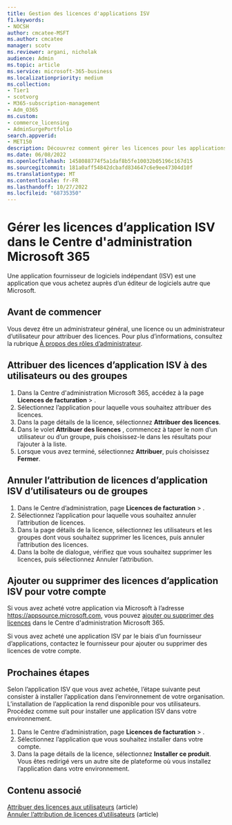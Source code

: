 ```yaml
---
title: Gestion des licences d'applications ISV
f1.keywords:
- NOCSH
author: cmcatee-MSFT
ms.author: cmcatee
manager: scotv
ms.reviewer: argani, nicholak
audience: Admin
ms.topic: article
ms.service: microsoft-365-business
ms.localizationpriority: medium
ms.collection:
- Tier1
- scotvorg
- M365-subscription-management
- Adm_O365
ms.custom:
- commerce_licensing
- AdminSurgePortfolio
search.appverid:
- MET150
description: Découvrez comment gérer les licences pour les applications des éditeurs de logiciels indépendants (ISV) dans le Centre d'administration Microsoft 365.
ms.date: 06/08/2022
ms.openlocfilehash: 1458088774f5a1daf8b5fe10032b05196c167d15
ms.sourcegitcommit: 181a0aff54842dcbafd834647c6e9ee47304d10f
ms.translationtype: MT
ms.contentlocale: fr-FR
ms.lasthandoff: 10/27/2022
ms.locfileid: "68735350"
---
```

# <a name="manage-isv-app-licenses-in-the-microsoft-365-admin-center"></a>Gérer les licences d’application ISV dans le Centre d'administration Microsoft 365

Une application fournisseur de logiciels indépendant (ISV) est une application que vous achetez auprès d’un éditeur de logiciels autre que Microsoft.

## <a name="before-you-begin"></a>Avant de commencer

Vous devez être un administrateur général, une licence ou un administrateur d’utilisateur pour attribuer des licences. Pour plus d’informations, consultez la rubrique [À propos des rôles d’administrateur](../../admin/add-users/about-admin-roles.md).

## <a name="assign-isv-app-licenses-to-users-or-groups"></a>Attribuer des licences d’application ISV à des utilisateurs ou des groupes

1. Dans la Centre d'administration Microsoft 365, accédez à la page **Licences de facturation** > .<a href="https://go.microsoft.com/fwlink/p/?linkid=842264" target="_blank"></a>
2. Sélectionnez l’application pour laquelle vous souhaitez attribuer des licences.
3. Dans la page détails de la licence, sélectionnez **Attribuer des licences**.
4. Dans le volet **Attribuer des licences** , commencez à taper le nom d’un utilisateur ou d’un groupe, puis choisissez-le dans les résultats pour l’ajouter à la liste.
5. Lorsque vous avez terminé, sélectionnez **Attribuer**, puis choisissez **Fermer**.

## <a name="unassign-isv-app-licenses-from-users-or-groups"></a>Annuler l’attribution de licences d’application ISV d’utilisateurs ou de groupes

1. Dans le Centre d’administration, page **Licences de facturation** > .<a href="https://go.microsoft.com/fwlink/p/?linkid=842264" target="_blank"></a>
2. Sélectionnez l’application pour laquelle vous souhaitez annuler l’attribution de licences.
3. Dans la page détails de la licence, sélectionnez les utilisateurs et les groupes dont vous souhaitez supprimer les licences, puis annuler l’attribution des licences.
4. Dans la boîte de dialogue, vérifiez que vous souhaitez supprimer les licences, puis sélectionnez Annuler l’attribution.

## <a name="add-or-remove-isv-app-licenses-for-your-account"></a>Ajouter ou supprimer des licences d’application ISV pour votre compte

Si vous avez acheté votre application via Microsoft à l’adresse https://appsource.microsoft.com, vous pouvez [ajouter ou supprimer des licences](buy-licenses.md) dans le Centre d'administration Microsoft 365.

Si vous avez acheté une application ISV par le biais d’un fournisseur d’applications, contactez le fournisseur pour ajouter ou supprimer des licences de votre compte.

## <a name="next-steps"></a>Prochaines étapes

Selon l’application ISV que vous avez achetée, l’étape suivante peut consister à installer l’application dans l’environnement de votre organisation. L’installation de l’application la rend disponible pour vos utilisateurs. Procédez comme suit pour installer une application ISV dans votre environnement.

1. Dans le Centre d’administration, page **Licences de facturation** > .<a href="https://go.microsoft.com/fwlink/p/?linkid=842264" target="_blank"></a>
2. Sélectionnez l’application que vous souhaitez installer dans votre compte.
3. Dans la page détails de la licence, sélectionnez **Installer ce produit**. Vous êtes redirigé vers un autre site de plateforme où vous installez l’application dans votre environnement.

## <a name="related-content"></a>Contenu associé

[Attribuer des licences aux utilisateurs](../../admin/manage/assign-licenses-to-users.md) (article) \
[Annuler l’attribution de licences d’utilisateurs](../../admin/manage/remove-licenses-from-users.md) (article)
